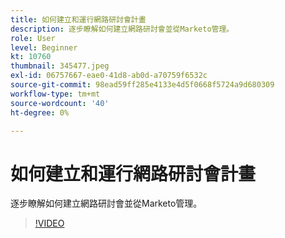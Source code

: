 ```yaml
---
title: 如何建立和運行網路研討會計畫
description: 逐步瞭解如何建立網路研討會並從Marketo管理。
role: User
level: Beginner
kt: 10760
thumbnail: 345477.jpeg
exl-id: 06757667-eae0-41d8-ab0d-a70759f6532c
source-git-commit: 98ead59ff285e4133e4d5f0668f5724a9d680309
workflow-type: tm+mt
source-wordcount: '40'
ht-degree: 0%

---
```


# 如何建立和運行網路研討會計畫

逐步瞭解如何建立網路研討會並從Marketo管理。

>[!VIDEO](https://video.tv.adobe.com/v/345477/?quality=12&learn=on)
